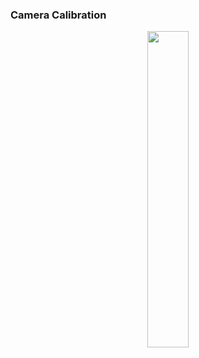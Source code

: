 ### Camera Calibration    

<p align="center">
<img src="https://github.com/wallaceloos/Computer_Vision/blob/master/camera_calibration/calib_app.gif" width="36%" height="36%"> 
</p>
